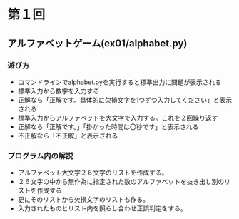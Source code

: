 # 第１回
## アルファベットゲーム(ex01/alphabet.py)
### 遊び方
* コマンドラインでalphabet.pyを実行すると標準出力に問題が表示される
* 標準入力から数字を入力する
* 正解なら「正解です。具体的に欠損文字を1つずつ入力してください」と表示される
* 標準入力からアルファベットを大文字で入力する。これを２回繰り返す
* 正解なら「正解です。」「掛かった時間は〇秒です」と表示される
* 不正解なら「不正解」と表示される
### プログラム内の解説
* アルファベット大文字２６文字のリストを作成する。
* ２６文字の中から無作為に指定された数のアルファベットを抜き出し別のリストを作成する
* 更にそのリストから欠損文字のリストも作る。
* 入力されたものとリスト内を照らし合わせ正誤判定をする。